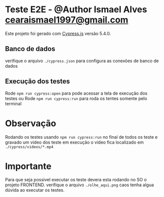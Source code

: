 # Teste E2E - @Author Ismael Alves <cearaismael1997@gmail.com>
Este projeto foi gerado com [Cypress.js](https://www.cypress.io/) versão  5.4.0.

## Banco de dados
verifique o arquivo `./cypress.json` para configura as conexões de banco de dados

## Execução dos testes
Rode `npm run cypress:open` para pode acessar a tela de execução dos testes ou Rode `npm run cypress:run` para roda os tentes somente pelo terminal

# Observação
Rodando os testes usando `npm run cypress:run` no final de todos os teste e gravado um video dos teste em execução o video fica localizado em `./cypress/videos/*.mp4`

# Importante 
Para que seja possivel executar os teste devera esta rodando no SO o projeto FRONTEND.
verifique o arquivo `./olhe_aqui.png` caos tenha algua dúvida ao executar os testes.
